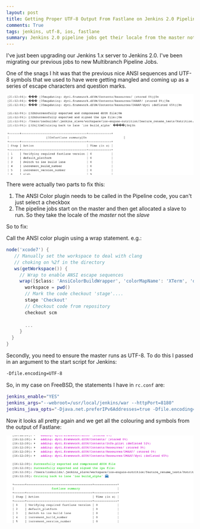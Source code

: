 ```yaml
---
layout: post
title: Getting Proper UTF-8 Output From Fastlane on Jenkins 2.0 Pipeline builds
comments: True
tags: jenkins, utf-8, ios, fastlane
summary: Jenkins 2.0 pipeline jobs get their locale from the master not slave, so you need to set the local on master to get UTF-8 output working correctly
---
```


I've just been upgrading our Jenkins 1.x server to Jenkins 2.0. I've been migrating our previous jobs to new Multibranch Pipeline Jobs.

One of the snags I hit was that the previous nice ANSI sequences and UTF-8 symbols that we used to have were getting mangled and coming up as a series of escape characters and question marks.

![Screenshot of broken ANSI and UTF-8 in Jenkins 2.0 pipeline build jobs](/public/screenshot_utf8_ansi_broken.png)

There were actually two parts to fix this:

1. The ANSI Color plugin needs to be called in the Pipeline code, you can't just select a checkbox
2. The pipeline jobs start on the master and then get allocated a slave to run. So they take the locale of the *master* not the *slave*

So to fix:

Call the ANSI color plugin using a wrap statement. e.g.:

```groovy
node('xcode7') {
   // Manually set the workspace to deal with clang 
   // choking on %2f in the directory
   ws(getWorkspace()) {
     // Wrap to enable ANSI escape sequences
     wrap([$class: 'AnsiColorBuildWrapper', 'colorMapName': 'XTerm', 'defaultFg': 1, 'defaultBg': 2]) {
       workspace = pwd()
       // Mark the code checkout 'stage'....
       stage 'Checkout'
       // Checkout code from repository
       checkout scm

       ...
     }
  }
}   
```

Secondly, you need to ensure the master runs as UTF-8. To do this I passed in an argument to the start script for Jenkins:

```bash
-Dfile.encoding=UTF-8
```


So, in my case on FreeBSD, the statements I have in `rc.conf` are:

```bash
jenkins_enable="YES"
jenkins_args="--webroot=/usr/local/jenkins/war --httpPort=8180"
jenkins_java_opts="-Djava.net.preferIPv6Addresses=true -Dfile.encoding=UTF-8" 
```

Now it looks all pretty again and we get all the colouring and symbols from the output of Fastlane:

![Screenshot of working ANSI and UTF-8 in Jenkins 2.0 pipeline build jobs](/public/screenshot_utf8_ansi_working.png)

